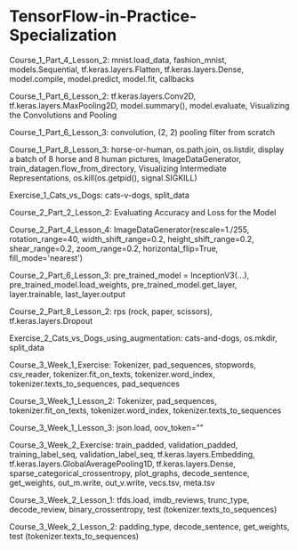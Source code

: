 # TensorFlow-in-Practice-Specialization
Course_1_Part_4_Lesson_2: mnist.load_data, fashion_mnist, models.Sequential, tf.keras.layers.Flatten, tf.keras.layers.Dense, model.compile, model.predict, model.fit, callbacks

Course_1_Part_6_Lesson_2: tf.keras.layers.Conv2D, tf.keras.layers.MaxPooling2D, model.summary(), model.evaluate, Visualizing the Convolutions and Pooling

Course_1_Part_6_Lesson_3: convolution, (2, 2) pooling filter from scratch

Course_1_Part_8_Lesson_3: horse-or-human, os.path.join, os.listdir, display a batch of 8 horse and 8 human pictures, ImageDataGenerator, train_datagen.flow_from_directory, Visualizing Intermediate Representations, os.kill(os.getpid(), signal.SIGKILL)

Exercise_1_Cats_vs_Dogs: cats-v-dogs, split_data

Course_2_Part_2_Lesson_2: Evaluating Accuracy and Loss for the Model

Course_2_Part_4_Lesson_4: ImageDataGenerator(rescale=1./255, rotation_range=40, width_shift_range=0.2, height_shift_range=0.2, shear_range=0.2, zoom_range=0.2, horizontal_flip=True, fill_mode='nearest')

Course_2_Part_6_Lesson_3: pre_trained_model = InceptionV3(...), pre_trained_model.load_weights, pre_trained_model.get_layer, layer.trainable, last_layer.output

Course_2_Part_8_Lesson_2: rps (rock, paper, scissors), tf.keras.layers.Dropout

Exercise_2_Cats_vs_Dogs_using_augmentation: cats-and-dogs, os.mkdir, split_data

Course_3_Week_1_Exercise: Tokenizer, pad_sequences, stopwords, csv_reader, tokenizer.fit_on_texts, tokenizer.word_index, tokenizer.texts_to_sequences, pad_sequences

Course_3_Week_1_Lesson_2: Tokenizer, pad_sequences, tokenizer.fit_on_texts, tokenizer.word_index, tokenizer.texts_to_sequences

Course_3_Week_1_Lesson_3: json.load, oov_token="<OOV>"
  
Course_3_Week_2_Exercise: train_padded, validation_padded, training_label_seq, validation_label_seq, tf.keras.layers.Embedding, tf.keras.layers.GlobalAveragePooling1D, tf.keras.layers.Dense, sparse_categorical_crossentropy, plot_graphs, decode_sentence, get_weights, out_m.write, out_v.write, vecs.tsv, meta.tsv

Course_3_Week_2_Lesson_1: tfds.load, imdb_reviews, trunc_type, decode_review, binary_crossentropy, test (tokenizer.texts_to_sequences)

Course_3_Week_2_Lesson_2: padding_type, decode_sentence, get_weights, test (tokenizer.texts_to_sequences)
